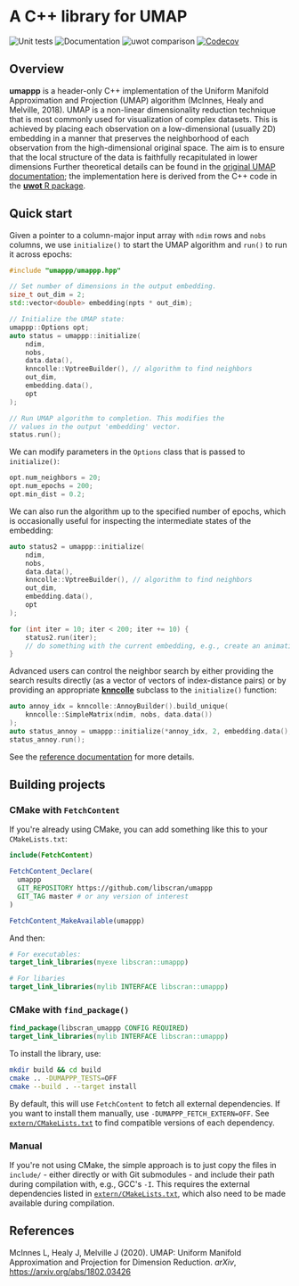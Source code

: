 # A C++ library for UMAP

![Unit tests](https://github.com/libscran/umappp/actions/workflows/run-tests.yaml/badge.svg)
![Documentation](https://github.com/libscran/umappp/actions/workflows/doxygenate.yaml/badge.svg)
![uwot comparison](https://github.com/libscran/umappp/actions/workflows/compare-uwot.yaml/badge.svg)
[![Codecov](https://codecov.io/gh/libscran/umappp/branch/master/graph/badge.svg?token=XoOTZ0LNPo)](https://codecov.io/gh/libscran/umappp)

## Overview 

**umappp** is a header-only C++ implementation of the Uniform Manifold Approximation and Projection (UMAP) algorithm (McInnes, Healy and Melville, 2018).
UMAP is a non-linear dimensionality reduction technique that is most commonly used for visualization of complex datasets. 
This is achieved by placing each observation on a low-dimensional (usually 2D) embedding in a manner that preserves the neighborhood of each observation from the high-dimensional original space.
The aim is to ensure that the local structure of the data is faithfully recapitulated in lower dimensions 
Further theoretical details can be found in the [original UMAP documentation](https://umap-learn.readthedocs.io/en/latest/how_umap_works.html);
the implementation here is derived from the C++ code in the [**uwot** R package](https://github.com/jlmelville/uwot).

## Quick start

Given a pointer to a column-major input array with `ndim` rows and `nobs` columns, we use `initialize()` to start the UMAP algorithm and `run()` to run it across epochs:

```cpp
#include "umappp/umappp.hpp"

// Set number of dimensions in the output embedding.
size_t out_dim = 2;
std::vector<double> embedding(npts * out_dim);

// Initialize the UMAP state:
umappp::Options opt;
auto status = umappp::initialize(
    ndim,
    nobs,
    data.data(),
    knncolle::VptreeBuilder(), // algorithm to find neighbors
    out_dim,
    embedding.data(),
    opt
);

// Run UMAP algorithm to completion. This modifies the
// values in the output 'embedding' vector.
status.run();
```

We can modify parameters in the `Options` class that is passed to `initialize()`:

```cpp
opt.num_neighbors = 20;
opt.num_epochs = 200;
opt.min_dist = 0.2;
```

We can also run the algorithm up to the specified number of epochs,
which is occasionally useful for inspecting the intermediate states of the embedding:

```cpp
auto status2 = umappp::initialize(
    ndim,
    nobs,
    data.data(),
    knncolle::VptreeBuilder(), // algorithm to find neighbors
    out_dim,
    embedding.data(),
    opt
);

for (int iter = 10; iter < 200; iter += 10) {
    status2.run(iter);
    // do something with the current embedding, e.g., create an animation
}
```

Advanced users can control the neighbor search by either providing the search results directly (as a vector of vectors of index-distance pairs)
or by providing an appropriate [**knncolle**](https://github.com/knncolle/knncolle) subclass to the `initialize()` function:

```cpp
auto annoy_idx = knncolle::AnnoyBuilder().build_unique(
    knncolle::SimpleMatrix(ndim, nobs, data.data())
);
auto status_annoy = umappp::initialize(*annoy_idx, 2, embedding.data(), opt);
status_annoy.run();
```

See the [reference documentation](https://ltla.github.io/umappp) for more details.

## Building projects

### CMake with `FetchContent`

If you're already using CMake, you can add something like this to your `CMakeLists.txt`:

```cmake
include(FetchContent)

FetchContent_Declare(
  umappp 
  GIT_REPOSITORY https://github.com/libscran/umappp
  GIT_TAG master # or any version of interest
)

FetchContent_MakeAvailable(umappp)
```

And then:

```cmake
# For executables:
target_link_libraries(myexe libscran::umappp)

# For libaries
target_link_libraries(mylib INTERFACE libscran::umappp)
```

### CMake with `find_package()`

```cmake
find_package(libscran_umappp CONFIG REQUIRED)
target_link_libraries(mylib INTERFACE libscran::umappp)
```

To install the library, use:

```sh
mkdir build && cd build
cmake .. -DUMAPPP_TESTS=OFF
cmake --build . --target install
```

By default, this will use `FetchContent` to fetch all external dependencies.
If you want to install them manually, use `-DUMAPPP_FETCH_EXTERN=OFF`.
See [`extern/CMakeLists.txt`](extern/CMakeLists.txt) to find compatible versions of each dependency.

### Manual

If you're not using CMake, the simple approach is to just copy the files in `include/` - either directly or with Git submodules - and include their path during compilation with, e.g., GCC's `-I`.
This requires the external dependencies listed in [`extern/CMakeLists.txt`](extern/CMakeLists.txt), which also need to be made available during compilation.

## References

McInnes L, Healy J, Melville J (2020).
UMAP: Uniform Manifold Approximation and Projection for Dimension Reduction.
_arXiv_, https://arxiv.org/abs/1802.03426
